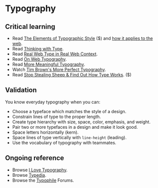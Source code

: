 Typography
==========

Critical learning
-----------------

* Read [The Elements of Typographic Style](http://amzn.to/elements-typographic-style) ($) and
  [how it applies to the web](http://webtypography.net).
* Read [Thinking with Type](http://amzn.to/thinking-with-type).
* Read [Real Web Type in Real Web Context](http://www.alistapart.com/articles/real-web-type-in-real-web-context/).
* Read [On Web Typography](http://www.alistapart.com/articles/on-web-typography/).
* Read [More Meaningful Typography](http://www.alistapart.com/articles/more-meaningful-typography/).
* Watch [Tim Brown's More Perfect Typography](https://vimeo.com/17079380).
* Read [Stop Stealing Sheep & Find Out How Type Works](http://amzn.to/stop-stealing-sheep). ($)

Validation
----------

You know everyday typography when you can:

* Choose a typeface which matches the style of a design.
* Constrain lines of type to the proper length.
* Create type hierarchy with size, space, color, emphasis, and weight.
* Pair two or more typefaces in a design and make it look good.
* Space letters horizontally (kern).
* Space lines of type vertically with `line-height` (leading).
* Use the vocabulary of typography with teammates.

Ongoing reference
-----------------

* Browse [I Love Typography](http://www.ilovetypography.com).
* Browse [Typedia](http://typedia.org).
* Browse the [Typophile](http://typophile.com) Forums.
